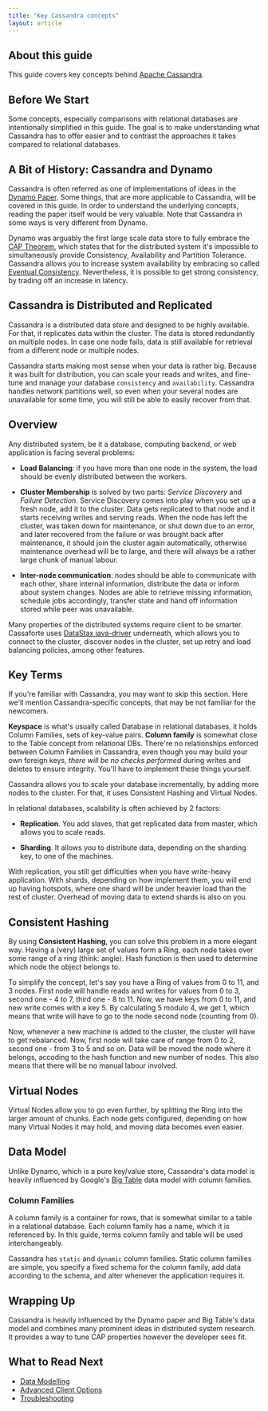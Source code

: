 ```yaml
---
title: "Key Cassandra concepts"
layout: article
---
```


## About this guide

This guide covers key concepts behind [Apache Cassandra](http://cassandra.apache.org).


## Before We Start

Some concepts, especially comparisons with relational databases are intentionally
simplified in this guide. The goal is to make understanding what Cassandra has to offer
easier and to contrast the approaches it takes compared to relational databases.


## A Bit of History: Cassandra and Dynamo

Cassandra is often referred as one of implementations of ideas in the
[Dynamo
Paper](http://www.allthingsdistributed.com/2007/10/amazons_dynamo.html).
Some things, that are more applicable to Cassandra, will be covered in
this guide. In order to understand the underlying concepts, reading
the paper itself would be very valuable. Note that Cassandra in some
ways is very different from Dynamo.

Dynamo was arguably the first large scale data store to fully embrace the [CAP Theorem](http://en.wikipedia.org/wiki/CAP_theorem),
which states that for the distributed system it's impossible to
simultaneously provide Consistency, Availability and Partition Tolerance.
Cassandra allows you to increase system availability by embracing so called
[Eventual Consistency](http://www.allthingsdistributed.com/2008/12/eventually_consistent.html).
Nevertheless, it is possible to get strong consistency, by trading off
an increase in latency.



## Cassandra is Distributed and Replicated

Cassandra is a distributed data store and designed to be highly available. For
that, it replicates data within the cluster. The data is stored
redundantly on multiple nodes. In case one node fails, data is still
available for retrieval from a different node or multiple nodes.

Cassandra starts making most sense when your data is rather big. Because it
was built for distribution, you can scale your reads and writes, and fine-tune and
manage your database `consistency` and `availability`. Cassandra handles network partitions
well, so even when your several nodes are unavailable for some time, you will still
be able to easily recover from that.


## Overview

Any distributed system, be it a database, computing backend, or web application
is facing several problems:

  * __Load Balancing__: if you have more than one node in the system, the load should
    be evenly distributed between the workers.

  * __Cluster Membership__ is solved by two parts: _Service Discovery_ and _Failure Detection_.
    Service Discovery comes into play when you set up a fresh node, add it to the cluster.
    Data gets replicated to that node and it starts receiving writes and serving reads.
    When the node has left the cluster, was taken down for maintenance, or shut down due
    to an error, and later recovered from the failure or was brought back after maintenance,
    it should join the cluster again automatically, otherwise maintenance overhead will
    be to large, and there will always be a rather large chunk of manual labour.

  * __Inter-node communication__: nodes should be able to communicate with each other,
    share internal information, distribute the data or inform about system changes. Nodes
    are able to retrieve missing information, schedule jobs accordingly, transfer state
    and hand off information stored while peer was unavailable.

Many properties of the distributed systems require client to be smarter. Cassaforte
uses [DataStax java-driver](github.com/datastax/java-driver) underneath, which allows
you to connect to the cluster, discover nodes in the cluster, set up retry and load
balancing policies, among other features.


## Key Terms

If you're familiar with Cassandra, you may want to skip this section.
Here we'll mention Cassandra-specific concepts, that may be not familiar
for the newcomers.

__Keyspace__ is what's usually called Database in relational databases, it
holds Column Families, sets of key-value pairs. __Column family__ is somewhat
close to the Table concept from relational DBs. There're no relationships
enforced between Column Families in Cassandra, even though you may build
your own foreign keys, _there will be no checks performed_ during writes
and deletes to ensure integrity. You'll have to implement these things
yourself.

Cassandra allows you to scale your database incrementally, by adding more
nodes to the cluster. For that, it uses Consistent Hashing and Virtual Nodes.

In relational databases, scalability is often achieved by 2 factors:

  * __Replication__. You add slaves, that get replicated data from master,
    which allows you to scale reads.

  * __Sharding__. It allows you to distribute data, depending on the sharding key,
    to one of the machines.

With replication, you still get difficulties when you have write-heavy
application. With shards, depending on how implement them, you will
end up having hotspots, where one shard will be under heavier load than
the rest of cluster. Overhead of moving data to extend shards is also on
you.

## Consistent Hashing

By using __Consistent Hashing__, you can solve this problem in a more elegant
way. Having a (very) large set of values form a Ring, each node takes over
some range of a ring (think: angle). Hash function is then used to
determine which node the object belongs to.

To simplify the concept, let's say you have a Ring of values from 0 to 11,
and 3 nodes. First node will handle reads and writes for values from 0 to 3,
second one - 4 to 7, third one - 8 to 11. Now, we have keys from 0 to 11, and
new write comes with a key 5. By calculating 5 modulo 4, we get 1, which means
that write will have to go to the node second node (counting from 0).

Now, whenever a new machine is added to the cluster, the cluster will have
to get rebalanced. Now, first node will take care of range from 0 to 2,
second one - from 3 to 5 and so on. Data will be moved the node where it belongs,
accoding to the hash function and new number of nodes. This also means
that there will be no manual labour involved.

## Virtual Nodes

Virtual Nodes allow you to go even further, by splitting the Ring into the larger
amount of chunks. Each node gets configured, depending on how many Virtual Nodes
it may hold, and moving data becomes even easier.


## Data Model

Unlike Dynamo, which is a pure key/value store, Cassandra's data model
is heavily influenced by Google's [Big
Table](http://static.googleusercontent.com/external_content/untrusted_dlcp/research.google.com/es//archive/bigtable-osdi06.pdf)
data model with column families.

### Column Families

A column family is a container for rows, that is somewhat similar to a table
in a relational database. Each column family has a name, which it is referenced
by. In this guide, terms column family and table will be used interchangeably.

Cassandra has `static` and `dynamic` column families. Static column
families are simple, you specify a fixed schema for the column family, add
data according to the schema, and alter whenever the application requires it.


## Wrapping Up

Cassandra is heavily influenced by the Dynamo paper and Big Table's data model
and combines many prominent ideas in distributed system research.
It provides a way to tune CAP properties however the developer sees fit.


## What to Read Next

  * [Data Modelling](/articles/modelling_data.html)
  * [Advanced Client Options](/articles/advanced_client_options.html)
  * [Troubleshooting](/articles/troubleshooting.html)
